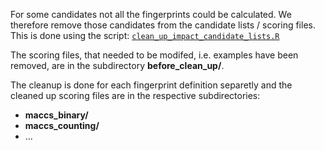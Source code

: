 For some candidates not all the fingerprints could be calculated. We therefore remove
those candidates from the candidate lists / scoring files. This is done using the 
script: [```clean_up_impact_candidate_lists.R```](data/scripts/clean_up_impact_candidate_lists.R) 

The scoring files, that needed to be modifed, i.e. examples have been removed, are
in the subdirectory **before_clean_up/**. 

The cleanup is done for each fingerprint definition separetly and the cleaned up 
scoring files are in the respective subdirectories:

  - **maccs_binary/**
  - **maccs_counting/** 
  - ...
